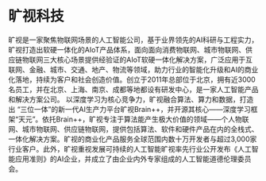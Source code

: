 # 旷视科技

旷视是一家聚焦物联网场景的人工智能公司，基于业界领先的AI科研与工程实力，旷视打造出软硬一体化的AIoT产品体系，面向面向消费物联网、城市物联网、供应链物联网三大核心场景提供经验证的AIoT软硬一体化解决方案，广泛应用于互联网、金融、城市、交通、地产、物流等领域，助力行业的智能化升级和AI的商业化落地，持续为客户和社会创造价值。创立于2011年总部位于北京，拥有近3000名员工，并在北京、上海、南京、成都等地都设有研发中心，是一家人工智能产品和解决方案公司。 以深度学习为核心竞争力，旷视融合算法、算力和数据，打造出 “三位一体”的新一代AI生产力平台旷视Brain++，并开源其核心——深度学习框架“天元”。依托Brain++，旷视专注于算法能产生极大价值的领域——个人物联网、城市物联网、供应链物联网，提供包括算法、软件和硬件产品在内的全栈式、一体化解决方案。旷视的商业化产品服务全球范围内数十万开发者与超过3,000家行业客户。此外，旷视重视发展可持续的人工智能旷视率先行业公开发布《人工智能应用准则》的AI企业，并成立了由企业内外专家组成的人工智能道德伦理委员会。


